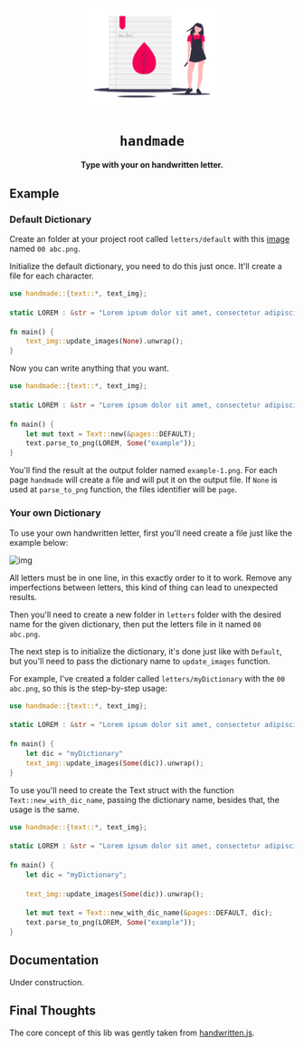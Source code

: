 <div align="center">

  <img width="50%" src="./notes-logo.png" alt="some handmade notes!">

  <h1><code>handmade</code></h1>

  <p>
    <strong>Type with your on handwritten letter.</strong>
  </p>
</div>


## Example

### Default Dictionary

Create an folder at your project root called `letters/default` with this [image](https://raw.githubusercontent.com/gabrielcarneiro97/handmade/master/letters/default/00%20abc.png) named `00 abc.png`.

Initialize the default dictionary, you need to do this just once. It'll create a file for each character.

```rust
use handmade::{text::*, text_img};

static LOREM : &str = "Lorem ipsum dolor sit amet, consectetur adipiscing elit.";

fn main() {
    text_img::update_images(None).unwrap();
}
```

Now you can write anything that you want.

```rust
use handmade::{text::*, text_img};

static LOREM : &str = "Lorem ipsum dolor sit amet, consectetur adipiscing elit.";

fn main() {
    let mut text = Text::new(&pages::DEFAULT);
    text.parse_to_png(LOREM, Some("example"));
}
```

You'll find the result at the output folder named `example-1.png`. For each page `handmade` will create a file and will put it on the output file. If `None` is used at `parse_to_png` function, the files identifier will be `page`.

### Your own Dictionary

To use your own handwritten letter, first you'll need create a file just like the example below:

![img](https://raw.githubusercontent.com/gabrielcarneiro97/handmade/master/letters/default/00%20abc.png)

All letters must be in one line, in this exactly order to it to work. Remove any imperfections between letters, this kind of thing can lead to unexpected results.

Then you'll need to create a new folder in `letters` folder with the desired name for the given dictionary, then put the letters file in it named `00 abc.png`.

The next step is to initialize the dictionary, it's done just like with `Default`, but you'll need to pass the dictionary name to `update_images` function.

For example, I've created a folder called `letters/myDictionary` with the `00 abc.png`, so this is the step-by-step usage:

```rust
use handmade::{text::*, text_img};

static LOREM : &str = "Lorem ipsum dolor sit amet, consectetur adipiscing elit.";

fn main() {
    let dic = "myDictionary"
    text_img::update_images(Some(dic)).unwrap();
}
```

To use you'll need to create the Text struct with the function `Text::new_with_dic_name`, passing the dictionary name, besides that, the usage is the same.

```rust
use handmade::{text::*, text_img};

static LOREM : &str = "Lorem ipsum dolor sit amet, consectetur adipiscing elit.";

fn main() {
    let dic = "myDictionary";

    text_img::update_images(Some(dic)).unwrap();

    let mut text = Text::new_with_dic_name(&pages::DEFAULT, dic);
    text.parse_to_png(LOREM, Some("example"));
}
```



## Documentation

Under construction.



## Final Thoughts 

The core concept of this lib was gently taken from [handwritten.js](https://github.com/alias-rahil/handwritten.js).
